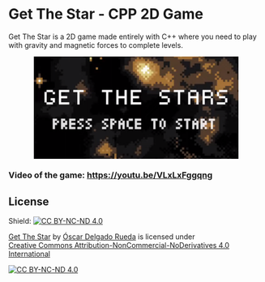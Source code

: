 # Get The Star - CPP 2D Game
 Get The Star is a 2D game made entirely with C++ where you need to play with gravity and magnetic forces to complete levels.

<div align="center">
<img src="https://github.com/oscardelgado02/oscardelgado02/blob/main/images/GetTheStars Preview.png" align="center" style="width: 80%" />
</div>

### Video of the game: https://youtu.be/VLxLxFggqng

## License

Shield: [![CC BY-NC-ND 4.0][cc-by-nc-nd-shield]][cc-by-nc-nd]

<p xmlns:cc="http://creativecommons.org/ns#" xmlns:dct="http://purl.org/dc/terms/"><a property="dct:title" rel="cc:attributionURL" href="https://github.com/oscardelgado02/Get-The-Star---CPP-2D-Game">Get The Star</a> by <a rel="cc:attributionURL dct:creator" property="cc:attributionName" href="https://github.com/oscardelgado02">Óscar Delgado Rueda</a> is licensed under <a href="https://creativecommons.org/licenses/by-nc-nd/4.0/?ref=chooser-v1" target="_blank" rel="license noopener noreferrer" style="display:inline-block;">Creative Commons Attribution-NonCommercial-NoDerivatives 4.0 International</a></p>

[![CC BY-NC-ND 4.0][cc-by-nc-nd-image]][cc-by-nc-nd]

[cc-by-nc-nd]: http://creativecommons.org/licenses/by-nc-nd/4.0/
[cc-by-nc-nd-image]: https://licensebuttons.net/l/by-nc-nd/4.0/88x31.png
[cc-by-nc-nd-shield]: https://img.shields.io/badge/License-CC%20BY--NC--ND%204.0-lightgrey.svg
